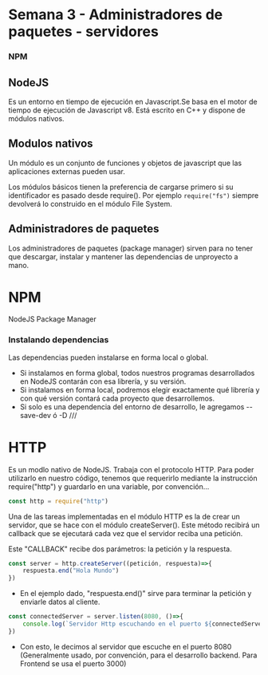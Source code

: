 # Semana 3 - Administradores de paquetes - servidores

### NPM

## NodeJS

Es un entorno en tiempo de ejecución en Javascript.Se basa en el motor de tiempo de ejecución de Javascript v8. Está escrito en C++ y dispone de módulos nativos.

## Modulos nativos

Un módulo es un conjunto de funciones y objetos de javascript que las aplicaciones externas pueden usar.

Los módulos básicos tienen la preferencia de cargarse primero si su identificador es pasado desde require(). Por ejemplo ```require("fs")``` siempre devolverá lo construido en el módulo File System.

## Administradores de paquetes

Los administradores de paquetes (package manager) sirven para no tener que descargar, instalar y mantener las dependencias de unproyecto a mano.

# NPM

NodeJS Package Manager

### Instalando dependencias

Las dependencias pueden instalarse en forma local o global.
+ Si instalamos en forma global, todos nuestros programas desarrollados en NodeJS contarán con esa librería, y su versión.
+ Si instalamos en forma local, podremos elegir exactamente qué librería y con qué versión contará cada proyecto que desarrollemos.
+ Si solo es una dependencia del entorno de desarrollo, le agregamos --save-dev ó -D /// 

# HTTP

Es un modlo nativo de NodeJS.
Trabaja con el protocolo HTTP.
Para poder utilizarlo en nuestro código, tenemos que requerirlo mediante la instrucción require("http") y guardarlo en una variable, por convención...

```Javascript
const http = require("http")
```

Una de las tareas implementadas en el módulo HTTP es la de crear un servidor, que se hace con el módulo createServer(). Este método recibirá un callback que se ejecutará cada vez que el servidor reciba una petición.

Este "CALLBACK" recibe dos parámetros: la petición y la respuesta.

```Javascript
const server = http.createServer((petición, respuesta)=>{
    respuesta.end("Hola Mundo")
})
```

* En el ejemplo dado, "respuesta.end()" sirve para terminar la petición y enviarle datos al cliente.

```Javascript
const connectedServer = server.listen(8080, ()=>{
    console.log(`Servidor Http escuchando en el puerto ${connectedServer.address().port}`)
})
```
* Con esto, le decimos al servidor que escuche en el puerto 8080 (Generalmente usado, por convención, para el desarrollo backend. Para Frontend se usa el puerto 3000)